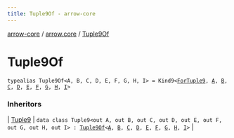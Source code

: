 ```yaml
---
title: Tuple9Of - arrow-core
---
```


[arrow-core](../index.html) / [arrow.core](index.html) / [Tuple9Of](./-tuple9-of.html)

# Tuple9Of

`typealias Tuple9Of<A, B, C, D, E, F, G, H, I> = Kind9<`[`ForTuple9`](-for-tuple9.html)`, `[`A`](-tuple9-of.html#A)`, `[`B`](-tuple9-of.html#B)`, `[`C`](-tuple9-of.html#C)`, `[`D`](-tuple9-of.html#D)`, `[`E`](-tuple9-of.html#E)`, `[`F`](-tuple9-of.html#F)`, `[`G`](-tuple9-of.html#G)`, `[`H`](-tuple9-of.html#H)`, `[`I`](-tuple9-of.html#I)`>`

### Inheritors

| [Tuple9](-tuple9/index.html) | `data class Tuple9<out A, out B, out C, out D, out E, out F, out G, out H, out I> : `[`Tuple9Of`](./-tuple9-of.html)`<`[`A`](-tuple9/index.html#A)`, `[`B`](-tuple9/index.html#B)`, `[`C`](-tuple9/index.html#C)`, `[`D`](-tuple9/index.html#D)`, `[`E`](-tuple9/index.html#E)`, `[`F`](-tuple9/index.html#F)`, `[`G`](-tuple9/index.html#G)`, `[`H`](-tuple9/index.html#H)`, `[`I`](-tuple9/index.html#I)`>` |

